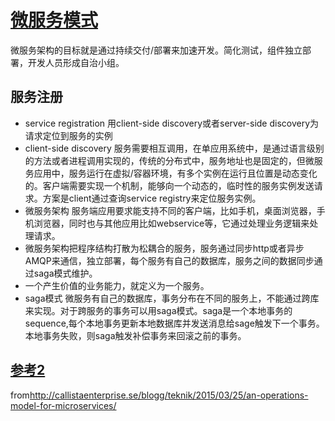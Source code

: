 # [微服务模式](http://microservices.io/patterns/ui/client-side-ui-composition.html)

微服务架构的目标就是通过持续交付/部署来加速开发。简化测试，组件独立部署，开发人员形成自治小组。

## 服务注册

+ service registration 用client-side discovery或者server-side discovery为请求定位到服务的实例
+ client-side discovery 服务需要相互调用，在单应用系统中，是通过语言级别的方法或者进程调用实现的，传统的分布式中，服务地址也是固定的，但微服务应用中，服务运行在虚拟/容器环境，有多个实例在运行且位置是动态变化的。客户端需要实现一个机制，能够向一个动态的，临时性的服务实例发送请求。方案是client通过查询service registry来定位服务实例。
+ 微服务架构 服务端应用要求能支持不同的客户端，比如手机，桌面浏览器，手机浏览器，同时也与其他应用比如webservice等，它通过处理业务逻辑来处理请求。
+ 微服务架构把程序结构打散为松耦合的服务，服务通过同步http或者异步AMQP来通信，独立部署，每个服务有自己的数据库，服务之间的数据同步通过saga模式维护。
+ 一个产生价值的业务能力，就定义为一个服务。
+ saga模式 微服务有自己的数据库，事务分布在不同的服务上，不能通过跨库来实现。对于跨服务的事务可以用saga模式。saga是一个本地事务的sequence,每个本地事务更新本地数据库并发送消息给sage触发下一个事务。本地事务失败，则saga触发补偿事务来回滚之前的事务。

## [参考2](https://martinfowler.com/articles/microservices.html)

from<http://callistaenterprise.se/blogg/teknik/2015/03/25/an-operations-model-for-microservices/>